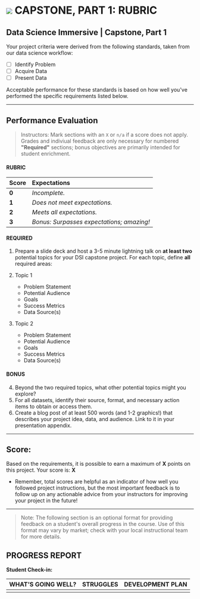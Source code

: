 # ![](https://ga-dash.s3.amazonaws.com/production/assets/logo-9f88ae6c9c3871690e33280fcf557f33.png) CAPSTONE, PART 1: RUBRIC

## Data Science Immersive | Capstone, Part 1			
Your project criteria were derived from the following standards, taken from our data science workflow:

- [ ] Identify Problem
- [ ] Acquire Data
- [ ] Present Data

Acceptable performance for these standards is based on how well you've performed the specific requirements listed below.

---

## Performance Evaluation
> Instructors: Mark sections with an `X` or `n/a` if a score does not apply. Grades and indiviual feedback are only necessary for numbered **"Required"** sections; bonus objectives are primarily intended for student enrichment.

#### RUBRIC

Score | Expectations
:--- | :---
**0** | _Incomplete._
**1** | _Does not meet expectations._
**2** | _Meets all expectations._
**3** | _Bonus: Surpasses expectations; amazing!_


#### REQUIRED
1. Prepare a slide deck and host a 3-5 minute lightning talk on **at least two** potential topics for your DSI capstone project. For each topic, define **all** required areas:

2. Topic 1
   - Problem Statement
   - Potential Audience 
   - Goals
   - Success Metrics
   - Data Source(s)
   
3. Topic 2
   - Problem Statement
   - Potential Audience 
   - Goals
   - Success Metrics
   - Data Source(s)

#### BONUS
4. Beyond the two required topics, what other potential topics might you explore?
5. For all datasets, identify their source, format, and necessary action items to obtain or access them.
6. Create a blog post of at least 500 words (and 1-2 graphics!) that describes your project idea, data, and audience. Link to it in your presentation appendix.


---

## Score:
Based on the requirements, it is possible to earn a maximum of  **X**  points on this project. Your score is: **X**

- Remember, total scores are helpful as an indicator of how well you followed project instructions, but the most important feedback is to follow up on any actionable advice from your instructors for improving your project in the future!

---

> Note: The following section is an optional format for providing feedback on a student's overall progress in the course. Use of this format may vary by market; check with your local instructional team for more details.

## PROGRESS REPORT
**Student Check-in:**

|WHAT’S GOING WELL?|STRUGGLES|DEVELOPMENT PLAN|
|---|---|---|
| | | |
